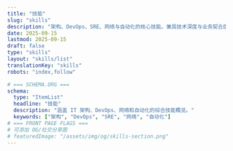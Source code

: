 ```yaml
---
title: "技能"
slug: "skills"
description: "架构、DevOps、SRE、网络与自动化的核心技能。兼具技术深度与业务契合度。"
date: 2025-09-15
lastmod: 2025-09-15
draft: false
type: "skills"
layout: "skills/list"
translationKey: "skills"
robots: "index,follow"

# === SCHEMA.ORG ===
schema:
  type: "ItemList"
  headline: "技能"
  description: "涵盖 IT 架构、DevOps、网络和自动化的综合技能概览。"
  keywords: ["架构", "DevOps", "SRE", "网络", "自动化"]
# === FRONT PAGE FLAGS ===
# 可添加 OG/社交分享图
# featuredImage: "/assets/img/og/skills-section.png"
---
```

